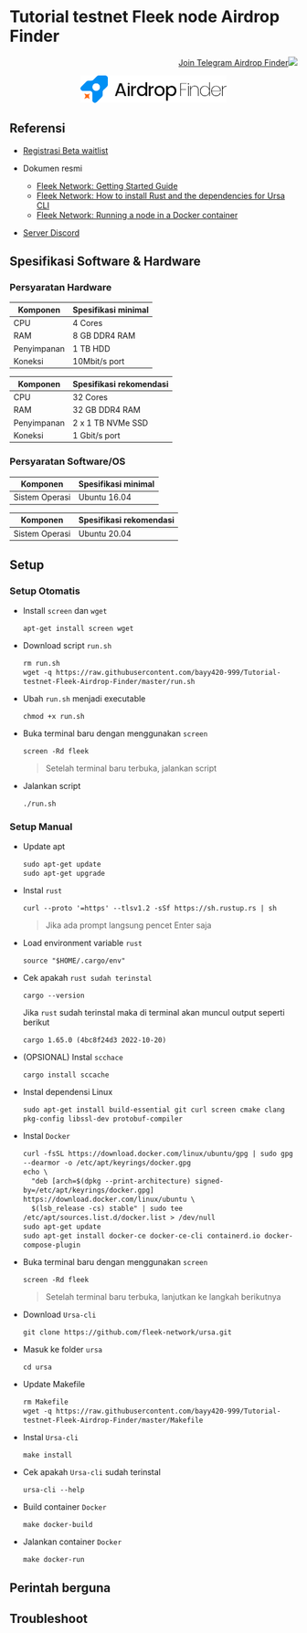 # Tutorial testnet Fleek node Airdrop Finder

<p style="font-size:14px" align="right">
<a href="https://t.me/airdropfind" target="_blank">Join Telegram Airdrop Finder<img src="https://user-images.githubusercontent.com/50621007/183283867-56b4d69f-bc6e-4939-b00a-72aa019d1aea.png" width="30"/></a>
</p>

<p align="center">
  <img height="auto" width="auto" src="https://raw.githubusercontent.com/bayy420-999/airdropfind/main/NavIcon.png">
</p>

## Referensi

* [Registrasi Beta waitlist](https://fleek.xyz/)

* Dokumen resmi
  * [Fleek Network: Getting Started Guide](https://blog.fleek.co/posts/fleek-network-getting-started-guide)
  * [Fleek Network: How to install Rust and the dependencies for Ursa CLI](https://blog.fleek.co/posts/fleek-network-how-to-install-rust-and-the-dependencies-for-ursa-cli)
  * [Fleek Network: Running a node in a Docker container](https://blog.fleek.co/posts/fleek-network-running-a-node-in-a-docker-container)

* [Server Discord](https://discord.gg/fleekxyz)

## Spesifikasi Software & Hardware

### Persyaratan Hardware

| Komponen | Spesifikasi minimal |
|----------|---------------------|
|CPU|4 Cores|
|RAM|8 GB DDR4 RAM|
|Penyimpanan|1 TB HDD|
|Koneksi|10Mbit/s port|

| Komponen | Spesifikasi rekomendasi |
|----------|---------------------|
|CPU|32 Cores|
|RAM|32 GB DDR4 RAM|
|Penyimpanan|2 x 1 TB NVMe SSD|
|Koneksi|1 Gbit/s port|

### Persyaratan Software/OS

| Komponen | Spesifikasi minimal |
|----------|---------------------|
|Sistem Operasi|Ubuntu 16.04|

| Komponen | Spesifikasi rekomendasi |
|----------|---------------------|
|Sistem Operasi|Ubuntu 20.04|
## Setup

### Setup Otomatis

* Install `screen` dan `wget`
  ```console
  apt-get install screen wget
  ```
* Download script `run.sh`
  ```console
  rm run.sh
  wget -q https://raw.githubusercontent.com/bayy420-999/Tutorial-testnet-Fleek-Airdrop-Finder/master/run.sh
  ```
* Ubah `run.sh` menjadi executable
  ```console
  chmod +x run.sh
  ```
* Buka terminal baru dengan menggunakan `screen`
  ```console
  screen -Rd fleek
  ```
  > Setelah terminal baru terbuka, jalankan script
* Jalankan script
  ```console
  ./run.sh
  ```

### Setup Manual

* Update apt
  ```console
  sudo apt-get update
  sudo apt-get upgrade
  ```
* Instal `rust`
  ```console
  curl --proto '=https' --tlsv1.2 -sSf https://sh.rustup.rs | sh
  ```
  > Jika ada prompt langsung pencet Enter saja
* Load environment variable `rust`
  ```console
  source "$HOME/.cargo/env"
  ```
* Cek apakah `rust sudah terinstal`
  ```console
  cargo --version
  ```
  Jika `rust` sudah terinstal maka di terminal akan muncul output seperti berikut
  ```console
  cargo 1.65.0 (4bc8f24d3 2022-10-20)
  ```
* (OPSIONAL) Instal `scchace`
  ```console
  cargo install sccache
  ```
* Instal dependensi Linux
  ```console
  sudo apt-get install build-essential git curl screen cmake clang pkg-config libssl-dev protobuf-compiler
  ```
* Instal `Docker`
  ```console
  curl -fsSL https://download.docker.com/linux/ubuntu/gpg | sudo gpg --dearmor -o /etc/apt/keyrings/docker.gpg
  echo \
    "deb [arch=$(dpkg --print-architecture) signed-by=/etc/apt/keyrings/docker.gpg] https://download.docker.com/linux/ubuntu \
    $(lsb_release -cs) stable" | sudo tee /etc/apt/sources.list.d/docker.list > /dev/null
  sudo apt-get update
  sudo apt-get install docker-ce docker-ce-cli containerd.io docker-compose-plugin
  ```
* Buka terminal baru dengan menggunakan `screen`
  ```console
  screen -Rd fleek
  ```
  > Setelah terminal baru terbuka, lanjutkan ke langkah berikutnya
* Download `Ursa-cli`
  ```console
  git clone https://github.com/fleek-network/ursa.git
  ```
* Masuk ke folder `ursa`
  ```console
  cd ursa
  ```
* Update Makefile
  ```console
  rm Makefile
  wget -q https://raw.githubusercontent.com/bayy420-999/Tutorial-testnet-Fleek-Airdrop-Finder/master/Makefile
  ```
* Instal `Ursa-cli`
  ```console
  make install
  ```
* Cek apakah `Ursa-cli` sudah terinstal
  ```console
  ursa-cli --help
  ```
* Build container `Docker`
  ```console
  make docker-build
  ```
* Jalankan container `Docker`
  ```console
  make docker-run
  ```

## Perintah berguna

## Troubleshoot
